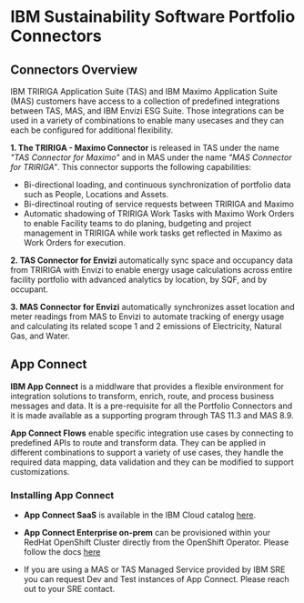 # IBM Sustainability Software Portfolio Connectors

## Connectors Overview

IBM TRIRIGA Application Suite (TAS) and IBM Maximo Application Suite (MAS) customers have access to a collection of predefined integrations between TAS, MAS, and IBM Envizi ESG Suite. Those integrations can be used in a variety of combinations to enable many usecases and they can each be configured for additional flexibility. 

**1. The TRIRIGA - Maximo Connector** is released in TAS under the name *"TAS Connector for Maximo"* and in MAS under the name *"MAS Connector for TRIRIGA"*. 
This connector supports the following capabilities:  
- Bi-directional loading, and continuous synchronization of portfolio data such as People, Locations and Assets.
- Bi-directinoal routing of service requests between TRIRIGA and Maximo
- Automatic shadowing of TRIRIGA Work Tasks with Maximo Work Orders to enable Facility teams to do planing, budgeting and project management in TRIRIGA while work tasks get reflected in Maximo as Work Orders for execution.

**2. TAS Connector for Envizi** automatically sync space and occupancy data from TRIRIGA with Envizi to enable energy usage calculations across entire facility portfolio with advanced analytics by location, by SQF, and by occupant.

**3. MAS Connector for Envizi** automatically synchronizes asset location and meter readings from MAS to Envizi to automate tracking of energy usage and calculating its related scope 1 and 2 emissions of Electricity, Natural Gas, and Water.


## App Connect

**IBM App Connect** is a middlware that provides a flexible environment for integration solutions to transform, enrich, route, and process business messages and data. It is a pre-requisite for all the Portfolio Connectors and it is made available as a supporting program through TAS 11.3 and MAS 8.9.

**App Connect Flows** enable specific integration use cases by connecting to predefined APIs to route and transform data. They can be applied in different combinations to support a variety of use cases, they handle the required data mapping, data validation and they can be modified to support customizations. 


### Installing App Connect

- **App Connect SaaS** is available in the IBM Cloud catalog [here](https://cloud.ibm.com/catalog/services/app-connect). 



- **App Connect Enterprise on-prem** can be provisioned within your RedHat OpenShift Cluster directly from the OpenShift Operator. Please follow the docs [here](https://www.ibm.com/docs/en/mas-cd/continuous-delivery?topic=ons-app-connect) 

- If you are using a MAS or TAS Managed Service provided by IBM SRE you can request Dev and Test instances of App Connect. Please reach out to your SRE contact.

